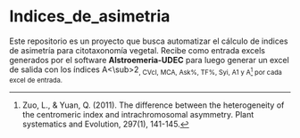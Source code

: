 # Indices_de_asimetria

Este repositorio es un proyecto que busca automatizar el cálculo de indices de asimetría para citotaxonomía vegetal. Recibe como entrada excels generados por el software **Alstroemeria-UDEC** para luego generar un excel de salida con los índices A<\sub>2<sub>, CVcl, MCA, Ask%, TF%, Syi, A1 y A[^1] por cada excel de entrada.

[^1]: Zuo, L., & Yuan, Q. (2011). The difference between the heterogeneity of the centromeric index and intrachromosomal asymmetry. Plant systematics and Evolution, 297(1), 141-145.
